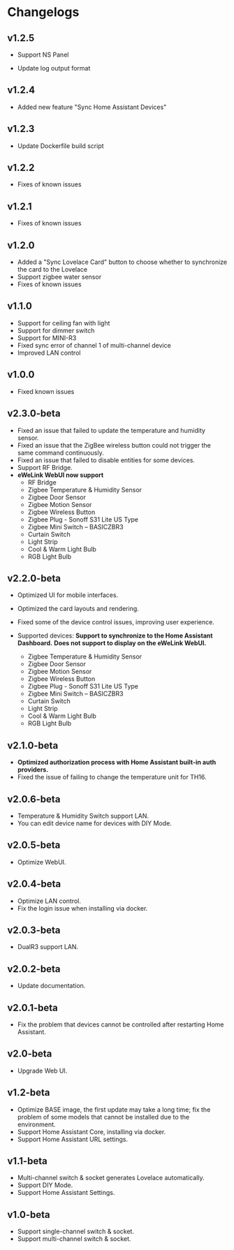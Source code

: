 # Changelogs

## v1.2.5

-   Support NS Panel

-   Update log output format

## v1.2.4

-   Added new feature "Sync Home Assistant Devices"

## v1.2.3

-   Update Dockerfile build script

## v1.2.2

-   Fixes of known issues

## v1.2.1

-   Fixes of known issues

## v1.2.0

-   Added a "Sync Lovelace Card" button to choose whether to synchronize the  card to the Lovelace
-   Support zigbee water sensor
-   Fixes of known issues

## v1.1.0

-   Support for ceiling fan with light
-   Support for dimmer switch
-   Support for MINI-R3
-   Fixed sync error of channel 1 of multi-channel device
-   Improved LAN control

## v1.0.0

-   Fixed known issues

## v2.3.0-beta

-   Fixed an issue that failed to update the temperature and humidity sensor.
-   Fixed an issue that the ZigBee wireless button could not trigger the same command continuously.
-   Fixed an issue that failed to disable entities for some devices.
-   Support RF Bridge.
-   **eWeLink WebUI now support**
    -   RF Bridge
    -   Zigbee Temperature & Humidity Sensor
    -   Zigbee Door Sensor
    -   Zigbee Motion Sensor
    -   Zigbee Wireless Button
    -   Zigbee Plug - Sonoff S31 Lite US Type
    -   Zigbee Mini Switch – BASICZBR3
    -   Curtain Switch
    -   Light Strip
    -   Cool & Warm Light Bulb
    -   RGB Light Bulb

## v2.2.0-beta

-   Optimized UI for mobile interfaces.
-   Optimized the card layouts and rendering.
-   Fixed some of the device control issues, improving user experience.

-   Supported devices:
    **Support to synchronize to the Home Assistant Dashboard.**
    **Does not support to display on the eWeLink WebUI.**

    -   Zigbee Temperature & Humidity Sensor
    -   Zigbee Door Sensor
    -   Zigbee Motion Sensor
    -   Zigbee Wireless Button
    -   Zigbee Plug - Sonoff S31 Lite US Type
    -   Zigbee Mini Switch – BASICZBR3
    -   Curtain Switch
    -   Light Strip
    -   Cool & Warm Light Bulb
    -   RGB Light Bulb

## v2.1.0-beta

-   **Optimized authorization process with Home Assistant built-in auth providers.**
-   Fixed the issue of failing to change the temperature unit for TH16.

## v2.0.6-beta

-   Temperature & Humidity Switch support LAN.
-   You can edit device name for devices with DIY Mode.

## v2.0.5-beta

-   Optimize WebUI.

## v2.0.4-beta

-   Optimize LAN control.
-   Fix the login issue when installing via docker.

## v2.0.3-beta

-   DualR3 support LAN.

## v2.0.2-beta

-   Update documentation.

## v2.0.1-beta

-   Fix the problem that devices cannot be controlled after restarting Home Assistant.

## v2.0-beta

-   Upgrade Web UI.

## v1.2-beta

-   Optimize BASE image, the first update may take a long time; fix the problem of some models that cannot be installed due to the environment.
-   Support Home Assistant Core, installing via docker.
-   Support Home Assistant URL settings.

## v1.1-beta

-   Multi-channel switch & socket generates Lovelace automatically.
-   Support DIY Mode.
-   Support Home Assistant Settings.

## v1.0-beta

-   Support single-channel switch & socket.
-   Support multi-channel switch & socket.
